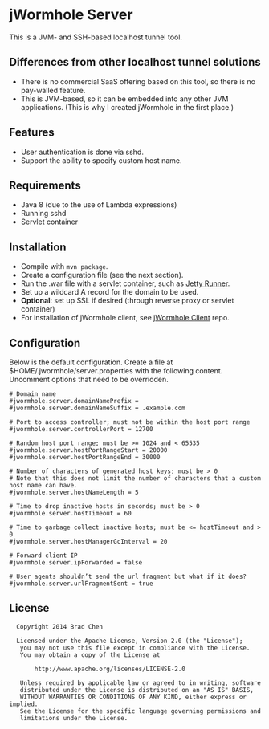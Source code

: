 # jWormhole Server

This is a JVM- and SSH-based localhost tunnel tool.


## Differences from other localhost tunnel solutions

* There is no commercial SaaS offering based on this tool, so there is no pay-walled feature.
* This is JVM-based, so it can be embedded into any other JVM applications. (This is why I created
  jWormhole in the first place.)


## Features

* User authentication is done via sshd.
* Support the ability to specify custom host name.


## Requirements

* Java 8 (due to the use of Lambda expressions)
* Running sshd
* Servlet container


## Installation

* Compile with `mvn package`.
* Create a configuration file (see the next section).
* Run the .war file with a servlet container, such as
  [Jetty Runner](http://wiki.eclipse.org/Jetty/Howto/Using_Jetty_Runner).
* Set up a wildcard A record for the domain to be used.
* **Optional**: set up SSL if desired (through reverse proxy or servlet container)
* For installation of jWormhole client, see
  [jWormhole Client](https://github.com/vvasabi/jwormhole-client) repo.


## Configuration

Below is the default configuration. Create a file at $HOME/.jwormhole/server.properties with the
following content. Uncomment options that need to be overridden.

```
# Domain name
#jwormhole.server.domainNamePrefix =
#jwormhole.server.domainNameSuffix = .example.com

# Port to access controller; must not be within the host port range
#jwormhole.server.controllerPort = 12700

# Random host port range; must be >= 1024 and < 65535
#jwormhole.server.hostPortRangeStart = 20000
#jwormhole.server.hostPortRangeEnd = 30000

# Number of characters of generated host keys; must be > 0
# Note that this does not limit the number of characters that a custom host name can have.
#jwormhole.server.hostNameLength = 5

# Time to drop inactive hosts in seconds; must be > 0
#jwormhole.server.hostTimeout = 60

# Time to garbage collect inactive hosts; must be <= hostTimeout and > 0
#jwormhole.server.hostManagerGcInterval = 20

# Forward client IP
#jwormhole.server.ipForwarded = false

# User agents shouldn’t send the url fragment but what if it does?
#jwormhole.server.urlFragmentSent = true
```


## License

```
  Copyright 2014 Brad Chen

  Licensed under the Apache License, Version 2.0 (the "License");
   you may not use this file except in compliance with the License.
   You may obtain a copy of the License at

       http://www.apache.org/licenses/LICENSE-2.0

   Unless required by applicable law or agreed to in writing, software
   distributed under the License is distributed on an "AS IS" BASIS,
   WITHOUT WARRANTIES OR CONDITIONS OF ANY KIND, either express or implied.
   See the License for the specific language governing permissions and
   limitations under the License.
```
